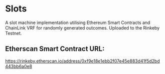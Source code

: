 # Slots
A slot machine implementation utilising Ethereum Smart Contracts and ChainLink VRF for randomly generated outcomes.
Uploaded to the Rinkeby Testnet. 

## Etherscan Smart Contract URL: ##
https://rinkeby.etherscan.io/address/0xf9e18e1ebb2f07e45e883d41f5d2bd443bb6a0e8

